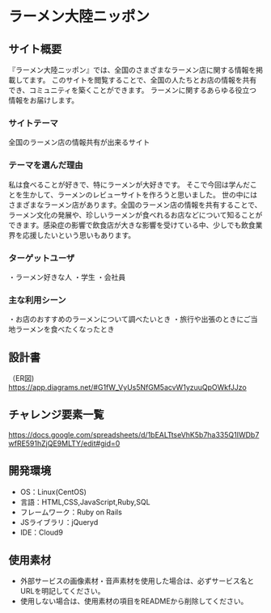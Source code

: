 # ラーメン大陸ニッポン

## サイト概要
『ラーメン大陸ニッポン』では、全国のさまざまなラーメン店に関する情報を掲載してます。
このサイトを閲覧することで、全国の人たちとお店の情報を共有でき、コミュニティを築くことができます。
ラーメンに関するあらゆる役立つ情報をお届けします。

### サイトテーマ
全国のラーメン店の情報共有が出来るサイト

### テーマを選んだ理由
私は食べることが好きで、特にラーメンが大好きです。
そこで今回は学んだことを生かして、ラーメンのレビューサイトを作ろうと思いました。
世の中にはさまざまなラーメン店があります。全国のラーメン店の情報を共有することで、ラーメン文化の発展や、珍しいラーメンが食べれるお店などについて知ることができます。感染症の影響で飲食店が大きな影響を受けている中、少しでも飲食業界を応援したいという思いもあります。

### ターゲットユーザ
・ラーメン好きな人
・学生
・会社員

### 主な利用シーン
・お店のおすすめのラーメンについて調べたいとき
・旅行や出張のときにご当地ラーメンを食べたくなったとき

## 設計書
（ER図)
https://app.diagrams.net/#G1fW_VyUs5NfGM5acvW1yzuuQpOWkfJJzo

## チャレンジ要素一覧
https://docs.google.com/spreadsheets/d/1bEALTtseVhK5b7ha335Q1IWDb7wfRE591hZjQE9MLTY/edit#gid=0

## 開発環境
- OS：Linux(CentOS)
- 言語：HTML,CSS,JavaScript,Ruby,SQL
- フレームワーク：Ruby on Rails
- JSライブラリ：jQueryd
- IDE：Cloud9

## 使用素材
- 外部サービスの画像素材・音声素材を使用した場合は、必ずサービス名とURLを明記してください。
- 使用しない場合は、使用素材の項目をREADMEから削除してください。

